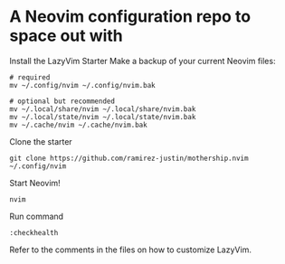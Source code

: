 

# A Neovim configuration repo to space out with

Install the LazyVim Starter
Make a backup of your current Neovim files:

    # required
    mv ~/.config/nvim ~/.config/nvim.bak

    # optional but recommended
    mv ~/.local/share/nvim ~/.local/share/nvim.bak
    mv ~/.local/state/nvim ~/.local/state/nvim.bak
    mv ~/.cache/nvim ~/.cache/nvim.bak

Clone the starter

    git clone https://github.com/ramirez-justin/mothership.nvim ~/.config/nvim

Start Neovim!

    nvim

Run command
```
:checkhealth
```

Refer to the comments in the files on how to customize LazyVim.


